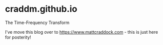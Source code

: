 # craddm.github.io
The Time-Frequency Transform 

I've move this blog over to https://www.mattcraddock.com - this is just here for posterity!
